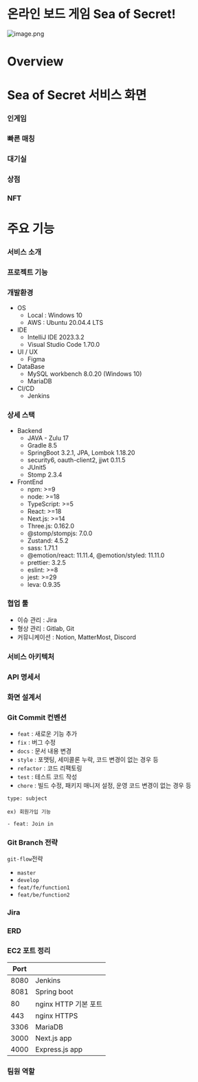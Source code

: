 # 온라인 보드 게임 Sea of Secret!

![image.png](./readmeImage/main.gif)

# Overview



# Sea of Secret 서비스 화면

### 인게임


### 빠른 매칭


### 대기실


### 상점


### NFT


# 주요 기능

### 서비스 소개


### 프로젝트 기능


### 개발환경

- OS
  - Local : Windows 10
  - AWS : Ubuntu 20.04.4 LTS
- IDE
  - IntelliJ IDE 2023.3.2
  - Visual Studio Code 1.70.0
- UI / UX
  - Figma
- DataBase
  - MySQL workbench 8.0.20 (Windows 10)
  - MariaDB
- CI/CD
  - Jenkins

### 상세 스택

- Backend
  - JAVA - Zulu 17
  - Gradle 8.5
  - SpringBoot 3.2.1, JPA, Lombok 1.18.20
  - security6, oauth-client2, jjwt 0.11.5
  - JUnit5
  - Stomp 2.3.4
- FrontEnd
  - npm: >=9
  - node: >=18
  - TypeScript: >=5
  - React: >=18
  - Next.js: >=14
  - Three.js: 0.162.0
  - @stomp/stompjs: 7.0.0
  - Zustand: 4.5.2
  - sass: 1.71.1
  - @emotion/react: 11.11.4, @emotion/styled: 11.11.0
  - prettier: 3.2.5
  - eslint: >=8
  - jest: >=29
  - leva: 0.9.35

### 협업 툴

- 이슈 관리 : Jira
- 형상 관리 : Gitlab, Git
- 커뮤니케이션 : Notion, MatterMost, Discord

### 서비스 아키텍처


### API 명세서


### 화면 설계서


### Git Commit 컨벤션

- `feat` : 새로운 기능 추가
- `fix` : 버그 수정
- `docs` : 문서 내용 변경
- `style` : 포맷팅, 세미콜론 누락, 코드 변경이 없는 경우 등
- `refactor` : 코드 리팩토링
- `test` : 테스트 코드 작성
- `chore` : 빌드 수정, 패키지 매니저 설정, 운영 코드 변경이 없는 경우 등

```
type: subject

ex) 회원가입 기능

- feat: Join in
```

### Git Branch 전략

`git-flow`전략

- `master`
- `develop`
- `feat/fe/function1`
- `feat/be/function2`

### Jira


### ERD


### EC2 포트 정리

| Port |                      |
| ---- | -------------------- |
| 8080 | Jenkins      |
| 8081 | Spring boot      |
| 80   | nginx HTTP 기본 포트 |
| 443  | nginx HTTPS          |
| 3306 | MariaDB                |
| 3000 | Next.js app            |
| 4000 | Express.js app            |


### 팀원 역할

